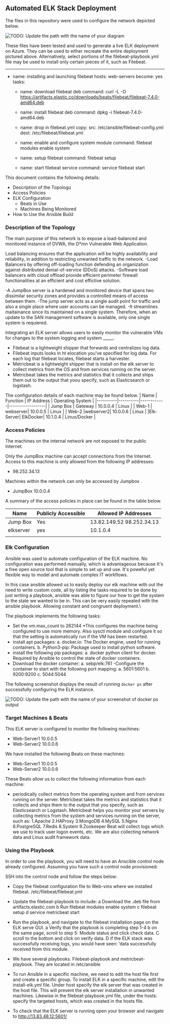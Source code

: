 ﻿## Automated ELK Stack Deployment

The files in this repository were used to configure the network depicted below.

![TODO: Update the path with the name of your diagram](Images/diagram_filename.png)

These files have been tested and used to generate a live ELK deployment on Azure. They can be used to either recreate the entire deployment pictured above. Alternatively, select portions of the filebeat-playbook.yml file may be used to install only certain pieces of it, such as Filebeat.

 ---
- name: installing and launching filebeat
  hosts: web-servers
  become: yes
  tasks:

  - name: download filebeat deb
    command: curl -L -O https://artifacts.elastic.co/downloads/beats/filebeat/filebeat-7.4.0-amd64.deb
 
  - name: install filebeat deb
    command: dpkg -i filebeat-7.4.0-amd64.deb

  - name: drop in filebeat.yml 
    copy:
      src: /etc/ansible/filebeat-config.yml
      dest: /etc/filebeat/filebeat.yml

  - name: enable and configure system module
    command: filebeat modules enable system

  - name: setup filebeat
    command: filebeat setup

  - name: start filebeat service
    command: service filebeat start

This document contains the following details:
- Description of the Topologu
- Access Policies
- ELK Configuration
  - Beats in Use
  - Machines Being Monitored
- How to Use the Ansible Build


### Description of the Topology

The main purpose of this network is to expose a load-balanced and monitored instance of DVWA, the D*mn Vulnerable Web Application.

Load balancing ensures that the application will be highly availability and reliability, in addition to restricting unwanted traffic to the network.
-Load Balancers by offering off-loading function defending an organization against distributed denial-of-service (DDoS) attacks. 
-Software load balancers with cloud offload provide efficient perimeter firewall functionalities at an efficient and cost effictive solution. 

-A JumpBox server is a hardened and monitored device that spans two dissimilar security zones and provides a controlled means of access between them. 
-The jump server acts as a single audit point for traffic and also a single place where user accounts can be managed. 
-It streamlines maitainance since its maintained on a single system. Therefore, when an update to the SAN management software is available, only one single 
system is requiered. 

Integrating an ELK server allows users to easily monitor the vulnerable VMs for changes to the system logging and system _____.
- Filebeat is a lightweight shipper that forwards and centralizes log data. 
- Filebeat inputs looks in ht elocation you've specified for log data. For each log that filebeat locates, filebeat starts a harvester. 
- Metricbeat is a lightweight shipper that is install on the elk server to collect metrics from the OS and from services running on the server.
- Metricbeat takes the metrics and statistics that it collects and ships them out to the output that yoou specify, such as Elasticsearch or logstash.

The configuration details of each machine may be found below.
| Name     | Function | IP Address | Operating System |
|----------|----------|------------|------------------|
| Jump Box | Gateway  | 10.0.0.4   | Linux            |
| Web-1    | webserver| 10.0.0.5   | Linux            |
| Web-2    |webserver2| 10.0.0.6   | Linux            |
|Elk-Server| ElkDocker| 10.1.0.4   | Linux/Docker     |

### Access Policies

The machines on the internal network are not exposed to the public Internet. 

Only the JumpBox machine can accept connections from the Internet. Access to this machine is only allowed from the following IP addresses:
- 98.252.34.13

Machines within the network can only be accessed by Jumpbox .
- JumpBox 10.0.0.4

A summary of the access policies in place can be found in the table below.

| Name     | Publicly Accessible | Allowed IP Addresses |
|----------|---------------------|----------------------|
| Jump Box | Yes                 | 13.82.149.52 98.252.34.13  |
| elkserver| yes                 | 10.1.0.4             |
|          |                     |                      |

### Elk Configuration

Ansible was used to automate configuration of the ELK machine. No configuration was performed manually, which is advantageous because
It's a free open source tool that is simple to set up and use. It's poweful yet flexible way to model and automate complex IT workflows.
 
In this case ansible allowed us to easily deploy our elk machine with out the need to write custom code, all by listing the tasks required
to be done by just writing a playbook, ansible was able to figure our how to get the system to the state we wanted to be in. This can be
very easily repeated with the ansible playbook. Allowing constant and congruent deployment.\

The playbook implements the following tasks:
- Set the vm.max_count to 262144 *This configures the machine being configured to use more memory.
Also sysctl module and configure it so that the setting is automatically run if the VM has been
restarted.
- install apt packages:
	a. docker.io: The Docker engine, used for running containers.
	b. Python3-pip: Package used to install python software. 
- install the following pip packages:
	a. docker python client for docker. Required by Ansible to control the state of docker containers. 
- Download the docker container:
	a. sebp/elk:761
-Configure the container to start with the following port mapping:
	a. 5601:5601
	b. 9200:9200
	c. 5044:5044

The following screenshot displays the result of running `docker ps` after successfully configuring the ELK instance.

![TODO: Update the path with the name of your screenshot of docker ps output](Images/docker_ps_output.png)

### Target Machines & Beats
This ELK server is configured to monitor the following machines:
- Web-Server1 10.0.0.5 
- Web-Server2 10.0.0.6

We have installed the following Beats on these machines:
- Web-Server1 10.0.0.5 
- Web-Server2 10.0.0.6

These Beats allow us to collect the following information from each machine:
- periodically collect metrics from the operating system and from services running on the server. Metricbeat takes the metrics and statistics that it collects and ships them to the output that you specify, such as Elasticsearch or Logstash.
  Metricbeat helps you monitor your servers by collecting metrics from the system and services running on the server, such as:
	1.Apache
	2.HAProxy
	3.MongoDB
	4.MySQL
	5.Nginx
	6.PostgreSQL
	7.Redis
	8.System
	9.Zookeeper
Beat will collect logs which we use to track user logon events, etc. We are also collecting network data and Linux audit framework data.

### Using the Playbook
In order to use the playbook, you will need to have an Anscible control node already configured. Assuming you have such a control node provisioned: 

SSH into the control node and follow the steps below:
- Copy the filebeat configuration file to Web-vms where we installed filebeat.
/etc/filebeat/filebeat.yml
- Update the filebeat-playbook to include:
a Download the .deb file from artifacts.elastic.com
b Run filebeat modules enable system
c filebeat setup
d service metricbeat start

- Run the playbook, and navigate to the filebeat installation page on the ELK serve GUI. 
a Verify that the playbook is completing step 1-4 
b on the same page, scroll to step 5: Module status and click check data.
C scroll to the bottom and click on verify data. 
D if the ELK stack was successfully receiving logs, you would have seen:
‘data successfully received from this module.  

- We have several playbooks. Filebeat-playbook and metricbeat-playbook. They are located in /etc/ansible

- To run Ansible in a specific machine, we need to edit the host file first and create a specific group. To install ELK in a specific machine, edit the install-elk.yml file. Under host specify the elk server that was created in the host file. This will prevent the elk server installation in unwanted machines. Likewise in the filebeat-playbook.yml file, under the hosts: specify the targeted hosts, which was created in the hosts file. 

- To check that the ELK server is running open your browser and navigate to http://13.83.48.12:5601/


